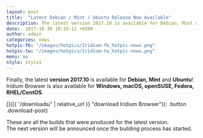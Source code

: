```yaml
---
layout: post
title:  "Latest Debian / Mint / Ubuntu Release Now Available"
description: The latest version 2017.10 is available for Debian, Mint and Ubuntu, finally!
date:  2017-10-30 19:19:11 +0200
author:	admin
categories: news
hotpic-fb: "/images/hotpics/Iridium-fb_hotpic-news.png"
hotpic-tw: "/images/hotpics/Iridium-tw_hotpic-news.png"
menu: no
style: style1
---
```


Finally, the latest **version 2017.10** is available for **Debian, Mint** and **Ubuntu**!    
Iridium Browser is also available for **Windows, macOS, openSUSE, Fedora, RHEL/CentOS**.    
    
[]({{ '/downloads/' | relative_url }} "download Iridium Browser"){: .button .download-post}
      
These are all the builds that were produced for the latest version.      
The next version will be announced once the building process has started.